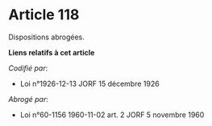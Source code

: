 # Article 118

Dispositions abrogées.

**Liens relatifs à cet article**

_Codifié par_:

  - Loi n°1926-12-13 JORF 15 décembre 1926

_Abrogé par_:

  - Loi n°60-1156 1960-11-02 art. 2 JORF 5 novembre 1960

